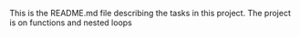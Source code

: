 This is the README.md file describing the tasks in this project. The project is on functions and nested loops


